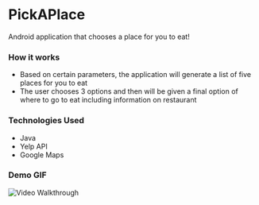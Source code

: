 # PickAPlace
Android application that chooses a place for you to eat!

### How it works
* Based on certain parameters, the application will generate a list of five places for you to eat
* The user chooses 3 options and then will be given a final option of where to go to eat including information on restaurant

### Technologies Used
* Java
* Yelp API
* Google Maps

### Demo GIF 
<img src='https://github.com/keithatan/PickAPlace/blob/testworking/PickAPlace.gif?raw=true' title='PickAPlace Walkthrough' width='' alt='Video Walkthrough' />
